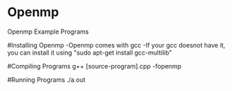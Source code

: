 # Openmp
Openmp Example Programs

#Installing Openmp
-Openmp comes with gcc
-If your gcc doesnot have it, you can install it using "sudo apt-get install gcc-multilib"

#Compiling Programs
g++ [source-program].cpp -fopenmp

#Running Programs
./a.out
